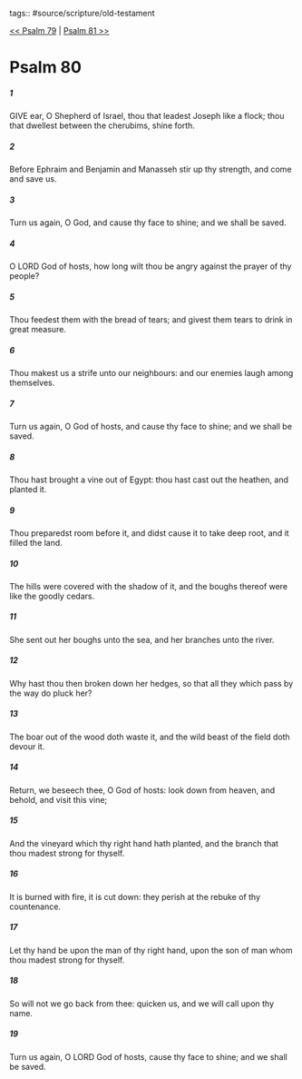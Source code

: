 tags:: #source/scripture/old-testament

[<< Psalm 79](old-testament/19_Psalms/Psalm_79.md) | [Psalm 81 >>](old-testament/19_Psalms/Psalm_81.md)

# Psalm 80

##### 1

GIVE ear, O Shepherd of Israel, thou that leadest Joseph like a flock; thou that dwellest between the cherubims, shine forth.

##### 2

Before Ephraim and Benjamin and Manasseh stir up thy strength, and come and save us.

##### 3

Turn us again, O God, and cause thy face to shine; and we shall be saved.

##### 4

O LORD God of hosts, how long wilt thou be angry against the prayer of thy people?

##### 5

Thou feedest them with the bread of tears; and givest them tears to drink in great measure.

##### 6

Thou makest us a strife unto our neighbours: and our enemies laugh among themselves.

##### 7

Turn us again, O God of hosts, and cause thy face to shine; and we shall be saved.

##### 8

Thou hast brought a vine out of Egypt: thou hast cast out the heathen, and planted it.

##### 9

Thou preparedst room before it, and didst cause it to take deep root, and it filled the land.

##### 10

The hills were covered with the shadow of it, and the boughs thereof were like the goodly cedars.

##### 11

She sent out her boughs unto the sea, and her branches unto the river.

##### 12

Why hast thou then broken down her hedges, so that all they which pass by the way do pluck her?

##### 13

The boar out of the wood doth waste it, and the wild beast of the field doth devour it.

##### 14

Return, we beseech thee, O God of hosts: look down from heaven, and behold, and visit this vine;

##### 15

And the vineyard which thy right hand hath planted, and the branch that thou madest strong for thyself.

##### 16

It is burned with fire, it is cut down: they perish at the rebuke of thy countenance.

##### 17

Let thy hand be upon the man of thy right hand, upon the son of man whom thou madest strong for thyself.

##### 18

So will not we go back from thee: quicken us, and we will call upon thy name.

##### 19

Turn us again, O LORD God of hosts, cause thy face to shine; and we shall be saved.
